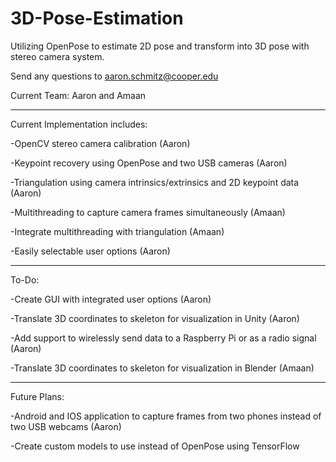 # 3D-Pose-Estimation
Utilizing OpenPose to estimate 2D pose and transform into 3D pose with stereo camera system. 

Send any questions to aaron.schmitz@cooper.edu

Current Team: Aaron and Amaan

---------------------------------------------------------------------------

Current Implementation includes:

-OpenCV stereo camera calibration (Aaron)

-Keypoint recovery using OpenPose and two USB cameras (Aaron)

-Triangulation using camera intrinsics/extrinsics and 2D keypoint data (Aaron)

-Multithreading to capture camera frames simultaneously (Amaan)

-Integrate multithreading with triangulation (Amaan)

-Easily selectable user options (Aaron)

---------------------------------------------------------------------------

To-Do:

-Create GUI with integrated user options (Aaron)

-Translate 3D coordinates to skeleton for visualization in Unity (Aaron)

-Add support to wirelessly send data to a Raspberry Pi or as a radio signal (Aaron)

-Translate 3D coordinates to skeleton for visualization in Blender (Amaan)

---------------------------------------------------------------------------

Future Plans:

-Android and IOS application to capture frames from two phones instead of two USB webcams (Aaron)

-Create custom models to use instead of OpenPose using TensorFlow
